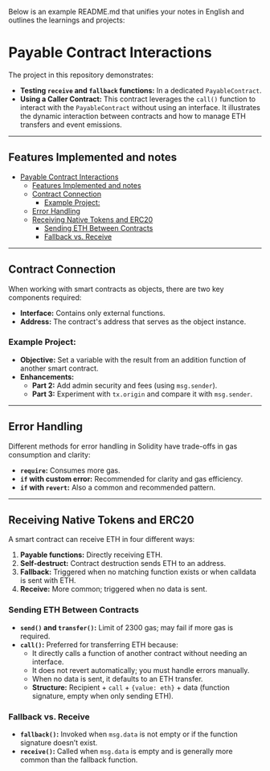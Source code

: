 Below is an example README.md that unifies your notes in English and outlines the learnings and projects:

# Payable Contract Interactions

The project in this repository demonstrates:

- **Testing `receive` and `fallback` functions:** In a dedicated `PayableContract`.
- **Using a Caller Contract:** This contract leverages the `call()` function to interact with the `PayableContract` without using an interface. It illustrates the dynamic interaction between contracts and how to manage ETH transfers and event emissions.

---

## Features Implemented and notes

- [Payable Contract Interactions](#payable-contract-interactions)
  - [Features Implemented and notes](#features-implemented-and-notes)
  - [Contract Connection](#contract-connection)
    - [Example Project:](#example-project)
  - [Error Handling](#error-handling)
  - [Receiving Native Tokens and ERC20](#receiving-native-tokens-and-erc20)
    - [Sending ETH Between Contracts](#sending-eth-between-contracts)
    - [Fallback vs. Receive](#fallback-vs-receive)

---

## Contract Connection

When working with smart contracts as objects, there are two key components required:

- **Interface:** Contains only external functions.
- **Address:** The contract's address that serves as the object instance.

### Example Project: 
- **Objective:** Set a variable with the result from an addition function of another smart contract.
- **Enhancements:**
  - **Part 2:** Add admin security and fees (using `msg.sender`).
  - **Part 3:** Experiment with `tx.origin` and compare it with `msg.sender`.

---

## Error Handling

Different methods for error handling in Solidity have trade-offs in gas consumption and clarity:

- **`require`:** Consumes more gas.
- **`if` with custom error:** Recommended for clarity and gas efficiency.
- **`if` with `revert`:** Also a common and recommended pattern.

---

## Receiving Native Tokens and ERC20

A smart contract can receive ETH in four different ways:

1. **Payable functions:** Directly receiving ETH.
2. **Self-destruct:** Contract destruction sends ETH to an address.
3. **Fallback:** Triggered when no matching function exists or when calldata is sent with ETH.
4. **Receive:** More common; triggered when no data is sent.

### Sending ETH Between Contracts

- **`send()` and `transfer()`:** Limit of 2300 gas; may fail if more gas is required.
- **`call()`:** Preferred for transferring ETH because:
  - It directly calls a function of another contract without needing an interface.
  - It does not revert automatically; you must handle errors manually.
  - When no data is sent, it defaults to an ETH transfer.
  - **Structure:** Recipient + `call` + `{value: eth}` + data (function signature, empty when only sending ETH).

### Fallback vs. Receive

- **`fallback()`:** Invoked when `msg.data` is not empty or if the function signature doesn’t exist.
- **`receive()`:** Called when `msg.data` is empty and is generally more common than the fallback function.